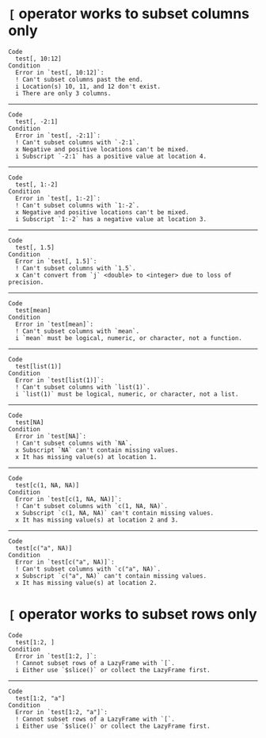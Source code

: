 # `[` operator works to subset columns only

    Code
      test[, 10:12]
    Condition
      Error in `test[, 10:12]`:
      ! Can't subset columns past the end.
      i Location(s) 10, 11, and 12 don't exist.
      i There are only 3 columns.

---

    Code
      test[, -2:1]
    Condition
      Error in `test[, -2:1]`:
      ! Can't subset columns with `-2:1`.
      x Negative and positive locations can't be mixed.
      i Subscript `-2:1` has a positive value at location 4.

---

    Code
      test[, 1:-2]
    Condition
      Error in `test[, 1:-2]`:
      ! Can't subset columns with `1:-2`.
      x Negative and positive locations can't be mixed.
      i Subscript `1:-2` has a negative value at location 3.

---

    Code
      test[, 1.5]
    Condition
      Error in `test[, 1.5]`:
      ! Can't subset columns with `1.5`.
      x Can't convert from `j` <double> to <integer> due to loss of precision.

---

    Code
      test[mean]
    Condition
      Error in `test[mean]`:
      ! Can't subset columns with `mean`.
      i `mean` must be logical, numeric, or character, not a function.

---

    Code
      test[list(1)]
    Condition
      Error in `test[list(1)]`:
      ! Can't subset columns with `list(1)`.
      i `list(1)` must be logical, numeric, or character, not a list.

---

    Code
      test[NA]
    Condition
      Error in `test[NA]`:
      ! Can't subset columns with `NA`.
      x Subscript `NA` can't contain missing values.
      x It has missing value(s) at location 1.

---

    Code
      test[c(1, NA, NA)]
    Condition
      Error in `test[c(1, NA, NA)]`:
      ! Can't subset columns with `c(1, NA, NA)`.
      x Subscript `c(1, NA, NA)` can't contain missing values.
      x It has missing value(s) at location 2 and 3.

---

    Code
      test[c("a", NA)]
    Condition
      Error in `test[c("a", NA)]`:
      ! Can't subset columns with `c("a", NA)`.
      x Subscript `c("a", NA)` can't contain missing values.
      x It has missing value(s) at location 2.

# `[` operator works to subset rows only

    Code
      test[1:2, ]
    Condition
      Error in `test[1:2, ]`:
      ! Cannot subset rows of a LazyFrame with `[`.
      i Either use `$slice()` or collect the LazyFrame first.

---

    Code
      test[1:2, "a"]
    Condition
      Error in `test[1:2, "a"]`:
      ! Cannot subset rows of a LazyFrame with `[`.
      i Either use `$slice()` or collect the LazyFrame first.

